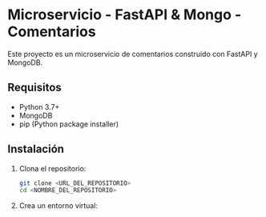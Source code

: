 # Microservicio - FastAPI & Mongo - Comentarios

Este proyecto es un microservicio de comentarios construido con FastAPI y MongoDB.

## Requisitos

- Python 3.7+
- MongoDB
- pip (Python package installer)

## Instalación

1. Clona el repositorio:
   ```sh
   git clone <URL_DEL_REPOSITORIO>
   cd <NOMBRE_DEL_REPOSITORIO>
   ```
2. Crea un entorno virtual: